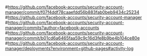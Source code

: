 #https://github.com/facebook-accounts/security-account-manager/commit/f07f4ddf78caaefdd56b883fab0beb9434c25234
#https://github.com/facebook-accounts/security-account-manager
#https://github.com/facebook-accounts/security-account-manager/commits?author=facebook-accounts
#https://github.com/facebook-accounts/security-account-manager/commit/b01cd6a6465faa59c9c16d3fe8b9be4b104ce80e
#https://github.com/facebook-accounts/security-account-manager/deployments?environment=github-pages#activity-log
